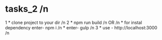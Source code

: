 # tasks_2 /n
1   * clone project to your dir /n
2   * npm run build /n
    OR  /n
    * for instal dependency enter-  npm i /n
    * enter-  gulp /n
3   * use -  http://localhost:3000 /n
